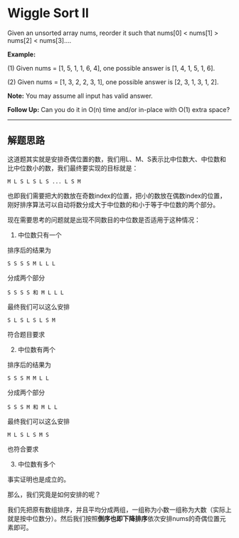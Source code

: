 # Wiggle Sort II #

Given an unsorted array nums, reorder it such that nums[0] < nums[1] > nums[2] < nums[3]....

**Example:**

(1) Given nums = [1, 5, 1, 1, 6, 4], one possible answer is [1, 4, 1, 5, 1, 6].

(2) Given nums = [1, 3, 2, 2, 3, 1], one possible answer is [2, 3, 1, 3, 1, 2].

**Note:**
You may assume all input has valid answer.

**Follow Up:**
Can you do it in O(n) time and/or in-place with O(1) extra space?

---

## 解题思路 ##

这道题其实就是安排奇偶位置的数，我们用L、M、S表示比中位数大、中位数和比中位数小的数，我们最终要实现的目标就是：
```
M L S L S L S ... L S M
```
也即我们需要把大的数放在奇数index的位置，把小的数放在偶数index的位置，刚好排序算法可以自动将数分成大于中位数的和小于等于中位数的两个部分。

现在需要思考的问题就是出现不同数目的中位数是否适用于这种情况：
1. 中位数只有一个

排序后的结果为
```
S S S S M L L L 
```
分成两个部分
```
S S S S 和 M L L L
```
最终我们可以这么安排
```
S L S L S L S M
```
符合题目要求

2. 中位数有两个

排序后的结果为
```
S S S M M L L
```
分成两个部分
```
S S S M 和 M L L
```
最终我们可以这么安排
```
M L S L S M S
```
也符合要求

3. 中位数有多个

事实证明也是成立的。

那么，我们究竟是如何安排的呢？

我们先把原有数组排序，并且平均分成两组，一组称为小数一组称为大数（实际上就是按中位数分）。然后我们按照**倒序也即下降排序**依次安排nums的奇偶位置元素即可。